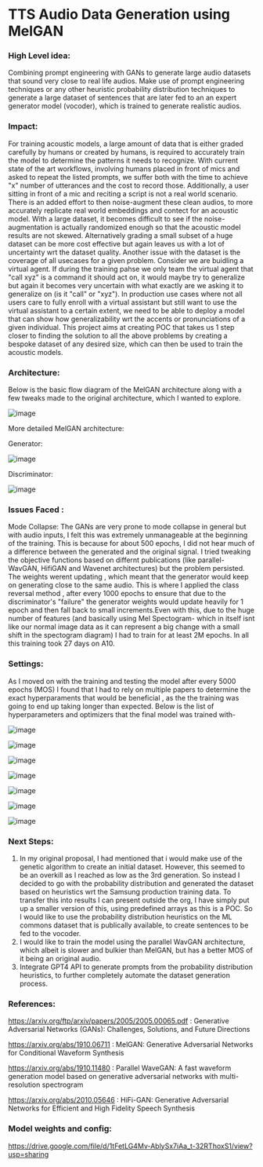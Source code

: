 # TTS Audio Data Generation using MelGAN

### High Level idea: 
Combining prompt engineering with GANs to generate large audio datasets that sound very close to real life audios. Make use of prompt engineering techniques or any other heuristic probability distribution techniques to generate a large dataset of sentences that are later fed to an an expert generator model (vocoder), which is trained to generate realistic audios. 

### Impact:
For training acoustic models, a large amount of data that is either graded carefully by humans or created by humans, is required to accurately train the model to determine the patterns it needs to recognize. With current state of the art workflows, involving humans placed in front of mics and asked to repeat the listed prompts, we suffer both with the time to achieve "x" number of utterances and the cost to record those. Additionally, a user sitting in front of a mic and reciting a script is not a real world scenario. There is an added effort to then noise-augment these clean audios, to more accurately replicate real world embeddings and contect for an acoustic model. With a large dataset, it becomes difficult to see if the noise-augmentation is actually randomized enough so that the acoustic model results are not skewed.
Alternatively grading a small subset of a huge dataset can be more cost effective but again leaves us with a lot of uncertainty wrt the dataset quality.
Another issue with the dataset is the coverage of all usecases for a given problem. Consider we are buidling a virtual agent. If during the training pahse we only team the virtual agent that "call xyz" is a command it should act on, it would maybe try to generalize but again it becomes very uncertain with what exactly are we asking it to generalize on (is it "call" or "xyz").
In production use cases where not all users care to fully enroll with a virtual assistant but still want to use the virtual assistant to a certain extent, we need to be able to deploy a model that can show how generalizability wrt the accents or pronunciations of a given individual.
This project aims at creating POC that takes us 1 step closer to finding the solution to all the above problems by creating a bespoke dataset of any desired size, which can then be used to train the acoustic models.

### Architecture:

Below is the basic flow diagram of the MelGAN architecture along with a few tweaks made to the original architecture, which I wanted to explore.

![image](https://github.com/NehaBardeDUKE/Project_591/assets/110474064/7e481499-291d-4339-a9a5-73b621dba3d6)

More detailed MelGAN architecture:

Generator:

![image](https://github.com/NehaBardeDUKE/Project_591/assets/110474064/7c01097a-1751-407e-94d3-d42e9b8f3186)

Discriminator:

![image](https://github.com/NehaBardeDUKE/Project_591/assets/110474064/e59f51bd-2e8d-4b5c-ac05-8755b0e1d3b8)

### Issues Faced :
Mode Collapse: The GANs are very prone to mode collapse in general but with audio inputs, I felt this was extremely unmanageable at the beginning of the training. This is because for about 500 epochs, I did not hear much of a difference between the generated and the original signal. I tried tweaking the objective functions based on differnt publications (like parallel-WavGAN, HifiGAN and Wavenet architectures) but the problem persisted. The weights werent updating , which meant that the generator would keep on generating close to the same audio. This is where I applied the class reversal method , after every 1000 epochs to ensure that due to the discriminator's "failure" the generator weights would update heavily for 1 epoch and then fall back to small increments.Even with this, due to the huge number of features (and basically using Mel Spectogram- which in itself isnt like our normal image data as it can represent a big change with a small shift in the spectogram diagram) I had to train for at least 2M epochs. In all this training took 27 days on A10. 

### Settings:
As I moved on with the training and testing the model after every 5000 epochs (MOS) I found that I had to rely on multiple papers to determine the exact hyperparaments that would be beneficial , as the the training was going to end up taking longer than expected. Below is the list of hyperparameters and optimizers that the final model was trained with-

![image](https://github.com/NehaBardeDUKE/Project_591/assets/110474064/7c4e8c14-c65c-48c5-9997-e4e592940fdb)

![image](https://github.com/NehaBardeDUKE/Project_591/assets/110474064/06275897-bfcf-467f-8ec3-3cdd0e36891a)

![image](https://github.com/NehaBardeDUKE/Project_591/assets/110474064/20c6aa3a-bb0c-41c4-99d3-58ed7de2e251)

![image](https://github.com/NehaBardeDUKE/Project_591/assets/110474064/bfa1063d-5e49-4e4c-84c6-3c3e997fdb2d)

![image](https://github.com/NehaBardeDUKE/Project_591/assets/110474064/cf33c553-cda4-4825-9a68-3b5574daa2a0)

![image](https://github.com/NehaBardeDUKE/Project_591/assets/110474064/9c65f5f4-d9d2-41ec-a62a-b8a22715a6a0)

![image](https://github.com/NehaBardeDUKE/Project_591/assets/110474064/96d27698-a88d-4e87-a1f4-97e43e72ada8)

### Next Steps:

1. In my original proposal, I had mentioned that i would make use of the genetic algorithm to create an initial dataset. However, this seemed to be an overkill as I reached as low as the 3rd generation. So instead I decided to go with the probability distribution and generated the dataset based on heuristics wrt the Samsung production training data. To transfer this into results I can present outside the org, I have simply put up a smaller version of this, using predefined arrays as this is a POC. So I would like to use the probability distribution heuristics on the ML commons dataset that is publically available, to create sentences to be fed to the vocoder.
2. I would like to train the model using the parallel WavGAN architecture, which albeit is slower and bulkier than MelGAN, but has a better MOS of it being an original audio.
3. Integrate GPT4 API to generate prompts from the probability distribution heuristics, to further completely automate the dataset generation process.

### References:

https://arxiv.org/ftp/arxiv/papers/2005/2005.00065.pdf : Generative Adversarial Networks (GANs): Challenges, Solutions, and Future Directions 


https://arxiv.org/abs/1910.06711 : MelGAN: Generative Adversarial Networks for Conditional Waveform Synthesis


https://arxiv.org/abs/1910.11480 : Parallel WaveGAN: A fast waveform generation model based on generative adversarial networks with multi-resolution spectrogram


https://arxiv.org/abs/2010.05646 : HiFi-GAN: Generative Adversarial Networks for Efficient and High Fidelity Speech Synthesis


### Model weights and config:

https://drive.google.com/file/d/1tFetLG4Mv-AblySx7iAa_t-32RThoxS1/view?usp=sharing







